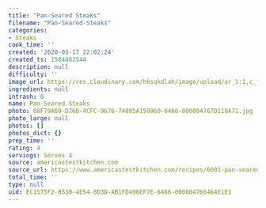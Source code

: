 ```yaml
---
title: "Pan-Seared Steaks"
filename: "Pan-Seared-Steaks"
categories:
- Steaks
cook_time: ''
created: '2020-03-17 22:02:24'
created_ts: 1584482544
description: null
difficulty: ''
image_url: https://res.cloudinary.com/hksqkdlah/image/upload/ar_1:1,c_fill,dpr_2.0,f_auto,fl_lossy.progressive.strip_profile,g_faces:auto,q_auto:low,w_344/28334_sfs-pan-seared-steaks-22
ingredients: null
intrash: 0
name: Pan-Seared Steaks
photo: 08F79A69-D76D-4CFC-9676-74805A159960-6466-000004767D110A71.jpg
photo_large: null
photos: []
photos_dict: {}
prep_time: ''
rating: 4
servings: Serves 4
source: americastestkitchen.com
source_url: https://www.americastestkitchen.com/recipes/6001-pan-seared-steaks?extcode=MCSAM10L0
total_time: ''
type: null
uid: EC1575F2-8530-4E54-8D3D-AB1FD496EF7E-6466-000004766464E1E1
---
```

<div class="large-8 medium-7 columns" id="writeup">	</div><!-- #writeup -->
</div><!-- #row-one -->
<div class="row" id="row-two">	<div class="medium-4 small-5 columns">	</div>	<div class="medium-6 small-7 columns">	</div>